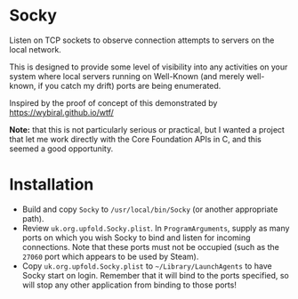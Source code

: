 Socky
=====

Listen on TCP sockets to observe connection attempts to servers on the local network.

This is designed to provide some level of visibility into any activities on your system where local servers
running on Well-Known (and merely well-known, if you catch my drift) ports are being enumerated.

Inspired by the proof of concept of this demonstrated by https://wybiral.github.io/wtf/

**Note:** that this is not particularly serious or practical, but I wanted a project that let me work directly
with the Core Foundation APIs in C, and this seemed a good opportunity.

Installation
============

 * Build and copy `Socky` to `/usr/local/bin/Socky` (or another appropriate path).
 * Review `uk.org.upfold.Socky.plist`. In `ProgramArguments`, supply as many ports on which you wish Socky to bind and listen for incoming connections. Note that these ports must not be occupied (such as the `27060` port which appears to be used by Steam).
 * Copy `uk.org.upfold.Socky.plist` to `~/Library/LaunchAgents` to have Socky start on login. Remember that it will bind to the ports specified, so will stop any other application from binding to those ports!

